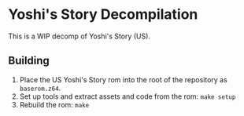 # Yoshi's Story Decompilation

This is a WIP decomp of Yoshi's Story (US).

## Building

1. Place the US Yoshi's Story rom into the root of the repository as `baserom.z64`.
2. Set up tools and extract assets and code from the rom: `make setup`
3. Rebuild the rom: `make`
